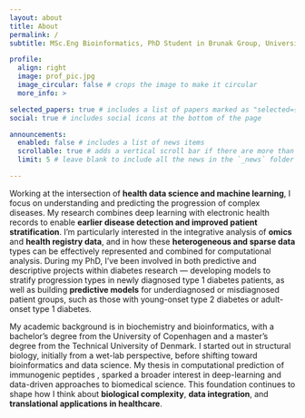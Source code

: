 ```yaml
---
layout: about
title: About
permalink: /
subtitle: MSc.Eng Bioinformatics, PhD Student in Brunak Group, University of Copenhagen

profile:
  align: right
  image: prof_pic.jpg
  image_circular: false # crops the image to make it circular
  more_info: >

selected_papers: true # includes a list of papers marked as "selected={true}"
social: true # includes social icons at the bottom of the page

announcements:
  enabled: false # includes a list of news items
  scrollable: true # adds a vertical scroll bar if there are more than 3 news items
  limit: 5 # leave blank to include all the news in the `_news` folder

---
```


Working at the intersection of **health data science and machine learning**, I focus on understanding and predicting the progression of complex diseases. My research combines deep learning with electronic health records to enable **earlier disease detection and improved patient stratification**. I’m particularly interested in the integrative analysis of **omics** and **health registry data**, and in how these **heterogeneous and sparse data** types can be effectively represented and combined for computational analysis. During my PhD, I’ve been involved in both predictive and descriptive projects within diabetes research — developing models to stratify progression types in newly diagnosed type 1 diabetes patients, as well as building **predictive models** for underdiagnosed or misdiagnosed patient groups, such as those with young-onset type 2 diabetes or adult-onset type 1 diabetes.

My academic background is in biochemistry and bioinformatics, with a bachelor’s degree from the University of Copenhagen and a master’s degree from the Technical University of Denmark. I started out in structural biology, initially from a wet-lab perspective, before shifting toward bioinformatics and data science. My thesis in computational prediction of immunogenic peptides , sparked a broader interest in deep-learning and data-driven approaches to biomedical science. This foundation continues to shape how I think about **biological complexity**, **data integration**, and **translational applications in healthcare**.
